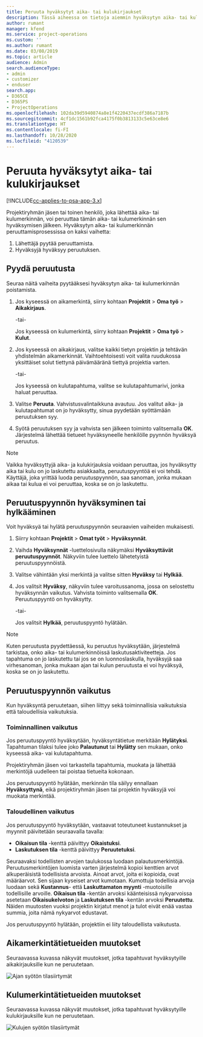 ```yaml
---
title: Peruuta hyväksytyt aika- tai kulukirjaukset
description: Tässä aiheessa on tietoja aiemmin hyväksytyn aika- tai kulutapahtuman peruuttamisesta.
author: rumant
manager: kfend
ms.service: project-operations
ms.custom: ''
ms.author: rumant
ms.date: 03/08/2019
ms.topic: article
audience: Admin
search.audienceType:
- admin
- customizer
- enduser
search.app:
- D365CE
- D365PS
- ProjectOperations
ms.openlocfilehash: 102da39d5940874a8e1f4220437ecdf386a7187b
ms.sourcegitcommit: 4cf1dc1561b92fca4175f0b3813133c5e63ce8e6
ms.translationtype: HT
ms.contentlocale: fi-FI
ms.lasthandoff: 10/28/2020
ms.locfileid: "4120539"
---
```

# <a name="recall-approved-time-or-expense-entries"></a>Peruuta hyväksytyt aika- tai kulukirjaukset

[!INCLUDE[cc-applies-to-psa-app-3.x](../includes/cc-applies-to-psa-app-3x.md)]

Projektiryhmän jäsen tai toinen henkilö, joka lähettää aika- tai kulumerkinnän, voi peruuttaa tämän aika- tai kulumerkinnän sen hyväksymisen jälkeen. Hyväksytyn aika- tai kulumerkinnän peruuttamisprosessissa on kaksi vaihetta:

1. Lähettäjä pyytää peruuttamista.
2. Hyväksyjä hyväksyy peruutuksen.

## <a name="request-a-recall"></a>Pyydä peruutusta

Seuraa näitä vaiheita pyytääksesi hyväksytyn aika- tai kulumerkinnän poistamista.

1. Jos kyseessä on aikamerkintä, siirry kohtaan **Projektit** \> **Oma työ** \> **Aikakirjaus**.

    -tai-

    Jos kyseessä on kulumerkintä, siirry kohtaan **Projektit** \> **Oma työ** \> **Kulut**.

2. Jos kyseessä on aikakirjaus, valitse kaikki tietyn projektin ja tehtävän yhdistelmän aikamerkinnät. Vaihtoehtoisesti voit valita ruudukossa yksittäiset solut tiettynä päivämääränä tiettyä projektia varten.

    -tai-

    Jos kyseessä on kulutapahtuma, valitse se kulutapahtumarivi, jonka haluat peruuttaa.

3. Valitse **Peruuta**. Vahvistusvalintaikkuna avautuu. Jos valitut aika- ja kulutapahtumat on jo hyväksytty, sinua pyydetään syöttämään peruutuksen syy.
4. Syötä peruutuksen syy ja vahvista sen jälkeen toiminto valitsemalla **OK**. Järjestelmä lähettää tietueet hyväksyneelle henkilölle pyynnön hyväksyä peruutus.

> [!NOTE]
> Vaikka hyväksyttyjä aika- ja kulukirjauksia voidaan peruuttaa, jos hyväksytty aika tai kulu on jo laskutettu asiakkaalta, peruutuspyyntöä ei voi tehdä. Käyttäjä, joka yrittää luoda peruutuspyynnön, saa sanoman, jonka mukaan aikaa tai kulua ei voi peruuttaa, koska se on jo laskutettu.

## <a name="approve-or-reject-a-recall-request"></a>Peruutuspyynnön hyväksyminen tai hylkääminen

Voit hyväksyä tai hylätä peruutuspyynnön seuraavien vaiheiden mukaisesti.

1. Siirry kohtaan **Projektit** \> **Omat työt** \> **Hyväksynnät**.
2. Vaihda **Hyväksynnät** -luettelosivulla näkymäksi **Hyväksyttävät peruutuspyynnöt**. Näkyviin tulee luettelo lähetetyistä peruutuspyynnöistä.
3. Valitse vähintään yksi merkintä ja valitse sitten **Hyväksy** tai **Hylkää**.
4. Jos valitsit **Hyväksy**, näkyviin tulee varoitussanoma, jossa on selostettu hyväksynnän vaikutus. Vahvista toiminto valitsemalla **OK**. Peruutuspyyntö on hyväksytty.

    -tai-

    Jos valitsit **Hylkää**, peruutuspyyntö hylätään.

> [!NOTE]
> Kuten peruutusta pyydettäessä, ku peruutus hyväksytään, järjestelmä tarkistaa, onko aika- tai kulumerkinnöissä laskutusaktiviteetteja. Jos tapahtuma on jo laskutettu tai jos se on luonnoslaskulla, hyväksyjä saa virhesanoman, jonka mukaan ajan tai kulun peruutusta ei voi hyväksyä, koska se on jo laskutettu.

## <a name="impact-of-a-recall-request"></a>Peruutuspyynnön vaikutus

Kun hyväksyntä peruutetaan, siihen liittyy sekä toiminnallisia vaikutuksia että taloudellisia vaikutuksia.

### <a name="operational-impact"></a>Toiminnallinen vaikutus

Jos peruutuspyyntö hyväksytään, hyväksyntätietue merkitään **Hylätyksi**. Tapahtuman tilaksi tulee joko **Palautunut** tai **Hylätty** sen mukaan, onko kyseessä aika- vai kulutapahtuma.

Projektiryhmän jäsen voi tarkastella tapahtumia, muokata ja lähettää merkintöjä uudelleen tai poistaa tietueita kokonaan.

Jos peruutuspyyntö hylätään, merkinnän tila säilyy ennallaan **Hyväksyttynä**, eikä projektiryhmän jäsen tai projektin hyväksyjä voi muokata merkintää.

### <a name="financial-impact"></a>Taloudellinen vaikutus

Jos peruutuspyyntö hyväksytään, vastaavat toteutuneet kustannukset ja myynnit päivitetään seuraavalla tavalla:

- **Oikaisun tila** -kenttä päivittyy **Oikaistuksi**.
- **Laskutuksen tila** -kenttä päivittyy **Peruutetuksi**.

Seuraavaksi todellisten arvojen taulukossa luodaan palautusmerkintöjä. Peruutusmerkintöjen luomista varten järjestelmä kopioi kenttien arvot alkuperäisistä todellisista arvoista. Ainoat arvot, joita ei kopioida, ovat määräarvot. Sen sijaan kyseiset arvot kumotaan. Kumottuja todellisia arvoja luodaan sekä **Kustannus**- että **Laskuttamaton myynti** -muotoisille todellisille arvoille. **Oikaisun tila** -kentän arvoksi käänteisissä nykyarvoissa asetetaan **Oikaisukelvoton** ja **Laskutuksen tila** -kentän arvoksi **Peruutettu**. Näiden muutosten vuoksi projektin kirjatut menot ja tulot eivät enää vastaa summia, joita nämä nykyarvot edustavat.

Jos peruutuspyyntö hylätään, projektiin ei liity taloudellista vaikutusta.

## <a name="changes-to-time-entry-records"></a>Aikamerkintätietueiden muutokset

Seuraavassa kuvassa näkyvät muutokset, jotka tapahtuvat hyväksytyille aikakirjauksille kun ne peruutetaan.

![Ajan syötön tilasiirtymät](media/TimeEntryStateTransitions.png)

## <a name="changes-to-expense-entry-records"></a>Kulumerkintätietueiden muutokset

Seuraavassa kuvassa näkyvät muutokset, jotka tapahtuvat hyväksytyille kulukirjauksille kun ne peruutetaan.

![Kulujen syötön tilasiirtymät](media/ExpenseEntryStateTransitions.png)
